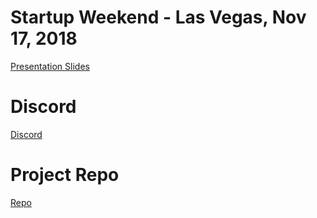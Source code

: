 # Startup Weekend - Las Vegas, Nov 17, 2018
[Presentation Slides](https://drive.google.com/drive/folders/1Oy9XFFwDXROAFzZWTpWZxF550zEzA-Gl?ogsrc=32)

# Discord
[Discord](https://discordapp.com/channels/513196452558929940/513196452558929942)

# Project Repo
[Repo](https://github.com/alexandriaonline)